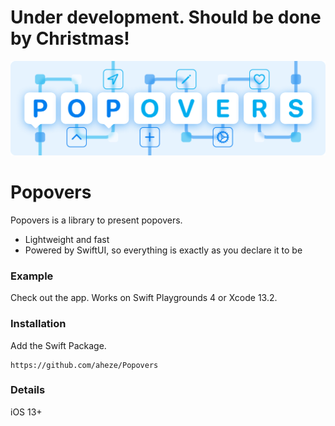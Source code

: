 # Under development. Should be done by Christmas!

![Header Image](GitHub/Assets/Header.png)

# Popovers

Popovers is a library to present popovers.
- Lightweight and fast
- Powered by SwiftUI, so everything is exactly as you declare it to be

### Example
Check out the app. Works on Swift Playgrounds 4 or Xcode 13.2.

### Installation
Add the Swift Package.
```
https://github.com/aheze/Popovers
```

### Details
iOS 13+

